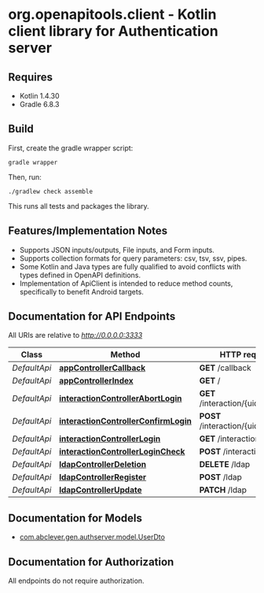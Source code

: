 # org.openapitools.client - Kotlin client library for Authentication server

## Requires

- Kotlin 1.4.30
- Gradle 6.8.3

## Build

First, create the gradle wrapper script:

```
gradle wrapper
```

Then, run:

```
./gradlew check assemble
```

This runs all tests and packages the library.

## Features/Implementation Notes

- Supports JSON inputs/outputs, File inputs, and Form inputs.
- Supports collection formats for query parameters: csv, tsv, ssv, pipes.
- Some Kotlin and Java types are fully qualified to avoid conflicts with types defined in OpenAPI definitions.
- Implementation of ApiClient is intended to reduce method counts, specifically to benefit Android targets.

<a name="documentation-for-api-endpoints"></a>

## Documentation for API Endpoints

All URIs are relative to *http://0.0.0.0:3333*

| Class        | Method                                                                                        | HTTP request                        | Description |
| ------------ | --------------------------------------------------------------------------------------------- | ----------------------------------- | ----------- |
| _DefaultApi_ | [**appControllerCallback**](docs/DefaultApi.md#appcontrollercallback)                         | **GET** /callback                   |
| _DefaultApi_ | [**appControllerIndex**](docs/DefaultApi.md#appcontrollerindex)                               | **GET** /                           |
| _DefaultApi_ | [**interactionControllerAbortLogin**](docs/DefaultApi.md#interactioncontrollerabortlogin)     | **GET** /interaction/{uid}/abort    |
| _DefaultApi_ | [**interactionControllerConfirmLogin**](docs/DefaultApi.md#interactioncontrollerconfirmlogin) | **POST** /interaction/{uid}/confirm |
| _DefaultApi_ | [**interactionControllerLogin**](docs/DefaultApi.md#interactioncontrollerlogin)               | **GET** /interaction/{uid}          |
| _DefaultApi_ | [**interactionControllerLoginCheck**](docs/DefaultApi.md#interactioncontrollerlogincheck)     | **POST** /interaction/{uid}         |
| _DefaultApi_ | [**ldapControllerDeletion**](docs/DefaultApi.md#ldapcontrollerdeletion)                       | **DELETE** /ldap                    |
| _DefaultApi_ | [**ldapControllerRegister**](docs/DefaultApi.md#ldapcontrollerregister)                       | **POST** /ldap                      |
| _DefaultApi_ | [**ldapControllerUpdate**](docs/DefaultApi.md#ldapcontrollerupdate)                           | **PATCH** /ldap                     |

<a name="documentation-for-models"></a>

## Documentation for Models

- [com.abclever.gen.authserver.model.UserDto](docs/UserDto.md)

<a name="documentation-for-authorization"></a>

## Documentation for Authorization

All endpoints do not require authorization.

